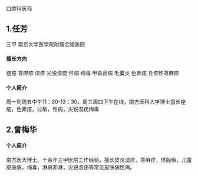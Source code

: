  口腔科医师

## 1.任芳 
<p>三甲 南京大学医学院附属金陵医院</p>

#### 擅长方向
<p>痤疮 荨麻疹 湿疹 尖锐湿疣 性病 梅毒 甲真菌病 毛囊炎 色素痣 丘疹性荨麻疹</p>

#### 个人简介
<p>周一到周五中午11：30-13：30，周三周四下午在线，南方医科大学博士擅长痤疮，色素痣，过敏，性病，尖锐湿疣梅毒
</p>


## 2.曾梅华
#### 个人简介
<p>南方医大博士。十余年三甲医院工作经验，擅长皮炎湿疹，荨麻疹，体股癣，儿童皮肤病，梅毒，淋病非淋，尖锐湿疣等常见皮肤病性病。</p>
